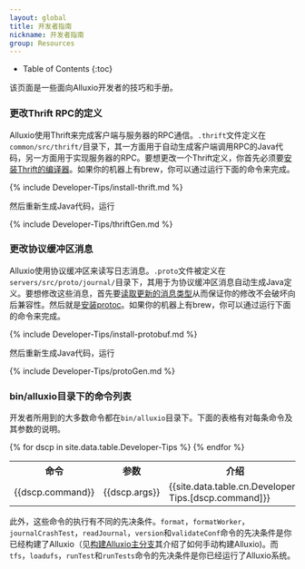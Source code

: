```yaml
---
layout: global
title: 开发者指南
nickname: 开发者指南
group: Resources
---
```


* Table of Contents
{:toc}

该页面是一些面向Alluxio开发者的技巧和手册。

### 更改Thrift RPC的定义

Alluxio使用Thrift来完成客户端与服务器的RPC通信。`.thrift`文件定义在`common/src/thrift/`目录下，其一方面用于自动生成客户端调用RPC的Java代码，另一方面用于实现服务器的RPC。要想更改一个Thrift定义，你首先必须要[安装Thrift的编译器](https://thrift.apache.org/docs/install/)。如果你的机器上有brew，你可以通过运行下面的命令来完成。

{% include Developer-Tips/install-thrift.md %}

然后重新生成Java代码，运行

{% include Developer-Tips/thriftGen.md %}

### 更改协议缓冲区消息

Alluxio使用协议缓冲区来读写日志消息。`.proto`文件被定义在`servers/src/proto/journal/`目录下，其用于为协议缓冲区消息自动生成Java定义。要想修改这些消息，首先要[读取更新的消息类型](https://developers.google.com/protocol-buffers/docs/proto#updating)从而保证你的修改不会破坏向后兼容性。然后就是[安装protoc](https://github.com/google/protobuf#protocol-buffers---googles-data-interchange-format)。如果你的机器上有brew，你可以通过运行下面的命令来完成。

{% include Developer-Tips/install-protobuf.md %}

然后重新生成Java代码，运行

{% include Developer-Tips/protoGen.md %}

### bin/alluxio目录下的命令列表

开发者所用到的大多数命令都在`bin/alluxio`目录下。下面的表格有对每条命令及其参数的说明。

<table class="table table-striped">
<tr><th>命令</th><th>参数</th><th>介绍</th></tr>
{% for dscp in site.data.table.Developer-Tips %}
<tr>
  <td>{{dscp.command}}</td>
  <td>{{dscp.args}}</td>
  <td>{{site.data.table.cn.Developer-Tips.[dscp.command]}}</td>
</tr>
{% endfor %}
</table>

此外，这些命令的执行有不同的先决条件。`format`，`formatWorker`，`journalCrashTest`，`readJournal`，`version`和`validateConf`命令的先决条件是你已经构建了Alluxio（见[构建Alluxio主分支](Building-Alluxio-Master-Branch.html)其介绍了如何手动构建Alluxio)。而`tfs`，`loadufs`，`runTest`和`runTests`命令的先决条件是你已经运行了Alluxio系统。
